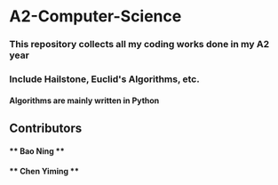 # A2-Computer-Science

### This repository collects all my coding works done in my A2 year
    
### Include Hailstone, Euclid's Algorithms, etc.
    
#### Algorithms are mainly written in **Python**

## Contributors
#### ** Bao Ning ** 
    
#### ** Chen Yiming **